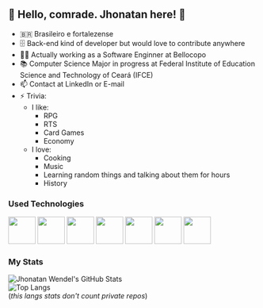 ## 👋 Hello, comrade. Jhonatan here! 🙂

- :brazil: Brasileiro e fortalezense
- 🗄️ Back-end kind of developer but would love to contribute anywhere
- 👨‍💻 Actually working as a Software Enginner at Bellocopo
- 📚 Computer Science Major in progress at Federal Institute of Education Science and Technology of Ceará (IFCE)
- 📫 Contact at LinkedIn or E-mail
- ⚡ Trivia: <ul> <li>I like: <ul> <li>RPG <li>RTS<li>Card Games<li>Economy</ul> <li>I love:<ul> <li>Cooking<li>Music<li>Learning random things and talking about them for hours<li>History</ul></ul>

### Used Technologies

<div> <img src="https://cdn.jsdelivr.net/gh/devicons/devicon/icons/javascript/javascript-original.svg" width="55"/> <img src="https://cdn.jsdelivr.net/gh/devicons/devicon/icons/nodejs/nodejs-original.svg" width="55"> <img src="https://cdn.jsdelivr.net/gh/devicons/devicon/icons/react/react-original.svg" width="55"/>
<img src="https://cdn.jsdelivr.net/gh/devicons/devicon/icons/mongodb/mongodb-original-wordmark.svg" width="55"/>
<img src="https://cdn.jsdelivr.net/gh/devicons/devicon/icons/csharp/csharp-original.svg" width="55"/>
<img src="https://cdn.jsdelivr.net/gh/devicons/devicon/icons/dot-net/dot-net-original-wordmark.svg" width="55"/>
<img src="https://cdn.jsdelivr.net/gh/devicons/devicon/icons/python/python-original.svg" width="55"/> </div>

### My Stats

![Jhonatan Wendel's GitHub Stats](https://github-readme-stats.vercel.app/api?username=jhonatanwen&count_private=true&show_icons=true&theme=ocean_dark)<br>
![Top Langs](https://github-readme-stats.vercel.app/api/top-langs/?username=jhonatanwen&layout=compact&theme=ocean_dark)<br>
(_this langs stats don't count private repos_)

